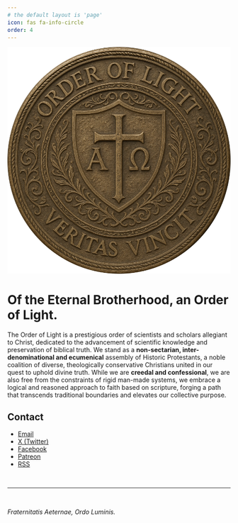 ```yaml
---
# the default layout is 'page'
icon: fas fa-info-circle
order: 4
---
```


<head>
<link 
    rel   = "stylesheet" 
    href  = "https://cdnjs.cloudflare.com/ajax/libs/font-awesome/6.7.2/css/all.min.css"
>
</head>

![emblem](/assets/avatars/emblem.png)

# Of the Eternal Brotherhood, an Order of Light.

The Order of Light is a prestigious order of scientists and scholars allegiant to Christ, dedicated to the advancement of scientific knowledge and preservation of biblical truth. We stand as a **non-sectarian, inter-denominational and ecumenical** assembly of Historic Protestants, a noble coalition of diverse, theologically conservative Christians united in our quest to uphold divine truth. While we are **creedal and confessional**, we are also free from the constraints of rigid man-made systems, we embrace a logical and reasoned approach to faith based on scripture, forging a path that transcends traditional boundaries and elevates our collective purpose.

## Contact

- <i class="fa-solid fa-envelope"></i> <a href="mailto:OrderofLight@proton.me">Email</a>
- <i class="fa-brands fa-twitter"></i> [X (Twitter)](https://x.com/OrdoLuminis)
- <i class="fa-brands fa-facebook"></i> [Facebook](https://www.facebook.com/OrdoLuminis)
- <i class="fa-brands fa-patreon"></i> [Patreon](https://www.patreon.com/OrdoLuminis)
- <i class="fa-solid fa-rss"></i> [RSS](https://ordoluminis.github.io/feed.xml)

<br>
<hr>
<br>

<span style="font-style:italic;">Fraternitatis Aeternae, Ordo Luminis.</span>
